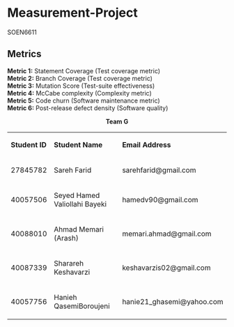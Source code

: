 # Measurement-Project
SOEN6611
<h2><strong>Metrics</strong></h2>
<p><strong>Metric 1:</strong> Statement Coverage (Test coverage metric)<br /><strong>Metric 2:</strong> Branch Coverage (Test coverage metric)<br /><strong>Metric 3:</strong> Mutation Score (Test-suite effectiveness)<br /><strong>Metric 4:</strong> McCabe complexity (Complexity metric)<br /><strong>Metric 5:</strong> Code churn (Software maintenance metric)<br /><strong>Metric 6:</strong> Post-release defect density (Software quality)</p>
<p style="text-align: center;"><strong>Team G</strong></p>
<table>
<tbody>
<tr>
<td>
<p><strong>Student ID</strong></p>
</td>
<td>
<p><strong>Student Name</strong></p>
</td>
<td>
<p><strong>Email Address</strong></p>
</td>
</tr>
<tr>
<td>
<p><span style="font-weight: 400;">27845782</span></p>
</td>
<td>
<p><span style="font-weight: 400;">Sareh Farid</span></p>
</td>
<td>
<p><span style="font-weight: 400;">sarehfarid@gmail.com</span></p>
</td>
</tr>
<tr>
<td>
<p><span style="font-weight: 400;">40057506</span></p>
</td>
<td>
<p><span style="font-weight: 400;">Seyed Hamed Valiollahi Bayeki</span></p>
</td>
<td>
<p><span style="font-weight: 400;">hamedv90@gmail.com</span></p>
</td>
</tr>
<tr>
<td>
<p><span style="font-weight: 400;">40088010</span></p>
</td>
<td>
<p><span style="font-weight: 400;">Ahmad Memari (Arash)</span></p>
</td>
<td>
<p><span style="font-weight: 400;">memari.ahmad@gmail.com</span></p>
</td>
</tr>
<tr>
<td>
<p><span style="font-weight: 400;">40087339</span></p>
</td>
<td>
<p><span style="font-weight: 400;">Sharareh Keshavarzi</span></p>
</td>
<td>
<p><span style="font-weight: 400;">keshavarzis02@gmail.com</span></p>
</td>
</tr>
<tr>
<td>
<p><span style="font-weight: 400;">40057756</span></p>
</td>
<td>
<p><span style="font-weight: 400;">Hanieh QasemiBoroujeni</span></p>
</td>
<td>
<p><span style="font-weight: 400;">hanie21_ghasemi@yahoo.com</span></p>
</td>
</tr>
</tbody>
</table>
